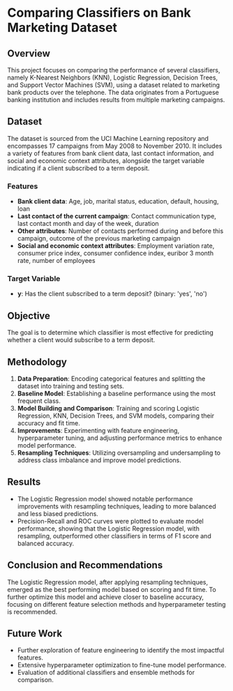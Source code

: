 # Comparing Classifiers on Bank Marketing Dataset

## Overview
This project focuses on comparing the performance of several classifiers, namely K-Nearest Neighbors (KNN), Logistic Regression, Decision Trees, and Support Vector Machines (SVM), using a dataset related to marketing bank products over the telephone. The data originates from a Portuguese banking institution and includes results from multiple marketing campaigns.

## Dataset
The dataset is sourced from the UCI Machine Learning repository and encompasses 17 campaigns from May 2008 to November 2010. It includes a variety of features from bank client data, last contact information, and social and economic context attributes, alongside the target variable indicating if a client subscribed to a term deposit.

### Features
- **Bank client data**: Age, job, marital status, education, default, housing, loan
- **Last contact of the current campaign**: Contact communication type, last contact month and day of the week, duration
- **Other attributes**: Number of contacts performed during and before this campaign, outcome of the previous marketing campaign
- **Social and economic context attributes**: Employment variation rate, consumer price index, consumer confidence index, euribor 3 month rate, number of employees

### Target Variable
- **y**: Has the client subscribed to a term deposit? (binary: 'yes', 'no')

## Objective
The goal is to determine which classifier is most effective for predicting whether a client would subscribe to a term deposit.

## Methodology
1. **Data Preparation**: Encoding categorical features and splitting the dataset into training and testing sets.
2. **Baseline Model**: Establishing a baseline performance using the most frequent class.
3. **Model Building and Comparison**: Training and scoring Logistic Regression, KNN, Decision Trees, and SVM models, comparing their accuracy and fit time.
4. **Improvements**: Experimenting with feature engineering, hyperparameter tuning, and adjusting performance metrics to enhance model performance.
5. **Resampling Techniques**: Utilizing oversampling and undersampling to address class imbalance and improve model predictions.

## Results
- The Logistic Regression model showed notable performance improvements with resampling techniques, leading to more balanced and less biased predictions.
- Precision-Recall and ROC curves were plotted to evaluate model performance, showing that the Logistic Regression model, with resampling, outperformed other classifiers in terms of F1 score and balanced accuracy.

## Conclusion and Recommendations
The Logistic Regression model, after applying resampling techniques, emerged as the best performing model based on scoring and fit time. To further optimize this model and achieve closer to baseline accuracy, focusing on different feature selection methods and hyperparameter testing is recommended.

## Future Work
- Further exploration of feature engineering to identify the most impactful features.
- Extensive hyperparameter optimization to fine-tune model performance.
- Evaluation of additional classifiers and ensemble methods for comparison.
